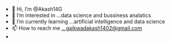 - 👋 Hi, I’m @Akash14G
- 👀 I’m interested in ...data science and bussiness analatics
- 🌱 I’m currently learning ...artificial intelligence and data science
- 📫 How to reach me ...gaikwadakash1402@gmail.com
-

<!---
Akash14G/Akash14G is a ✨ special ✨ repository because its `README.md` (this file) appears on your GitHub profile.
You can click the Preview link to take a look at your changes.
--->
